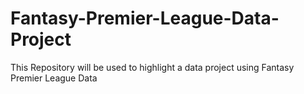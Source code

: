 # Fantasy-Premier-League-Data-Project
This Repository will be used to highlight a data project using Fantasy Premier League Data
